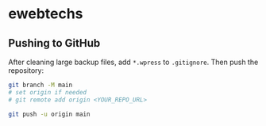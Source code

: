 # ewebtechs

## Pushing to GitHub
After cleaning large backup files, add `*.wpress` to `.gitignore`.
Then push the repository:

```bash
git branch -M main
# set origin if needed
# git remote add origin <YOUR_REPO_URL>

git push -u origin main

